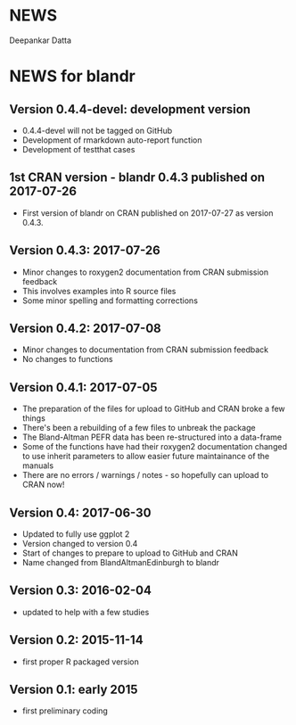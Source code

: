 NEWS
================
Deepankar Datta

<!-- NEWS.md is generated from NEWS.Rmd. Please edit that file -->
NEWS for blandr
===============

Version 0.4.4-devel: development version
----------------------------------------

-   0.4.4-devel will not be tagged on GitHub
-   Development of rmarkdown auto-report function
-   Development of testthat cases

1st CRAN version - blandr 0.4.3 published on 2017-07-26
-------------------------------------------------------

-   First version of blandr on CRAN published on 2017-07-27 as version 0.4.3.

Version 0.4.3: 2017-07-26
-------------------------

-   Minor changes to roxygen2 documentation from CRAN submission feedback
-   This involves examples into R source files
-   Some minor spelling and formatting corrections

Version 0.4.2: 2017-07-08
-------------------------

-   Minor changes to documentation from CRAN submission feedback
-   No changes to functions

Version 0.4.1: 2017-07-05
-------------------------

-   The preparation of the files for upload to GitHub and CRAN broke a few things
-   There's been a rebuilding of a few files to unbreak the package
-   The Bland-Altman PEFR data has been re-structured into a data-frame
-   Some of the functions have had their roxygen2 documentation changed to use inherit parameters to allow easier future maintainance of the manuals
-   There are no errors / warnings / notes - so hopefully can upload to CRAN now!

Version 0.4: 2017-06-30
-----------------------

-   Updated to fully use ggplot 2
-   Version changed to version 0.4
-   Start of changes to prepare to upload to GitHub and CRAN
-   Name changed from BlandAltmanEdinburgh to blandr

Version 0.3: 2016-02-04
-----------------------

-   updated to help with a few studies

Version 0.2: 2015-11-14
-----------------------

-   first proper R packaged version

Version 0.1: early 2015
-----------------------

-   first preliminary coding
